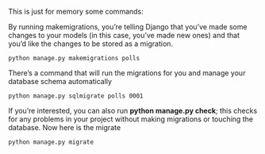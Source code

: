This is just for memory some commands:

By running makemigrations, you’re telling Django that you’ve made some changes 
to your models (in this case, you’ve made new ones) and that you’d like the changes to be stored as a migration.
   
    python manage.py makemigrations polls
    
There’s a command that will run the migrations for you and manage your database schema automatically 

    python manage.py sqlmigrate polls 0001

    
    
If you’re interested, you can also run **python manage.py check**; this checks for any problems in your project without making migrations or touching the database.
Now here is the migrate 

    python manage.py migrate
        